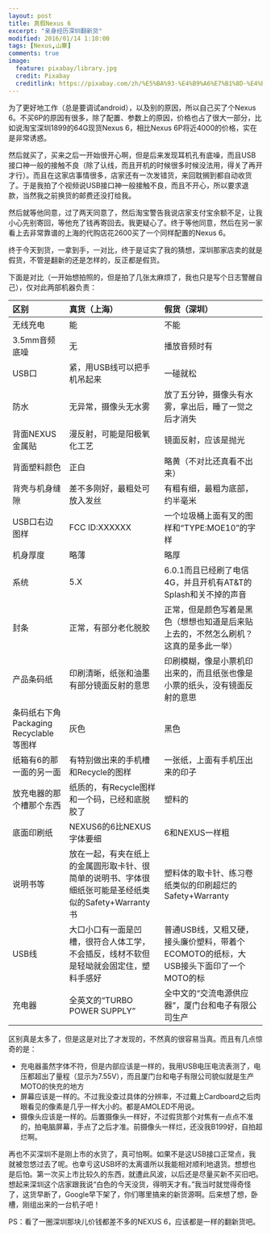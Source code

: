 ```yaml
---
layout: post
title: 真假Nexus 6
excerpt: "亲身经历深圳翻新货"
modified: 2016/01/14 1:10:00  
tags: [Nexus,山寨]
comments: true
image:
  feature: pixabay/library.jpg
  credit: Pixabay
  creditlink: https://pixabay.com/zh/%E5%BA%93-%E4%B9%A6%E7%B1%8D-%E4%B9%A6%E6%9E%B6-%E6%95%99%E8%82%B2-%E6%96%87%E5%AD%A6-%E5%AD%A6%E6%A0%A1-%E7%9F%A5%E8%AF%86-%E5%A4%A7%E5%AD%A6-%E6%99%BA%E6%85%A7-%E6%9E%B6-438389/
---
```


为了更好地工作（总是要调试android），以及别的原因，所以自己买了个Nexus 6。不买6P的原因有很多，除了配置、参数上的原因，价格也占了很大一部分，比如说淘宝深圳1899的64G现货Nexus 6，相比Nexus 6P将近4000的价格，实在是非常诱惑。

然后就买了，买来之后一开始很开心啊，但是后来发现耳机孔有底噪，而且USB接口神一般的接触不良（除了认线，而且开机的时候很多时候没法用，得关了再开才行）。而且在这家店事情很多，店家还有一次发错货，来回耽搁到都自动收货了。于是我拍了个视频说USB接口神一般接触不良，而且不开心，所以要求退款，当然我之前换货的邮费还没打给我。

然后就等他同意，过了两天同意了，然后淘宝警告我说店家支付宝余额不足，让我小心先别寄回，等他充了钱再寄回去。我更疑心了。终于等他同意，然后在另一家看上去非常靠谱的上海的代购店花2600买了一个同样配置的Nexus 6。

终于今天到货，一拿到手，一对比，终于是证实了我的猜想，深圳那家店卖的就是假货，不管是翻新的还是怎样的，反正都是假货。

下面是对比（一开始想拍照的，但是拍了几张太麻烦了，我也只是写个日志警醒自己），仅对此两部机器负责：

| 区别 | 真货（上海） | 假货（深圳） |
|:--------|:--------|:--------|
| 无线充电 | 能 | 不能 |
| 3.5mm音频底噪 | 无 | 播放音频时有 |
| USB口 | 紧，用USB线可以把手机吊起来 | 一碰就松 |
| 防水 | 无异常，摄像头无水雾 | 放了五分钟，摄像头有水雾，拿出后，睡了一觉之后才消失 |
| 背面NEXUS金属贴 | 漫反射，可能是阳极氧化工艺 | 镜面反射，应该是抛光 |
| 背面塑料颜色 | 正白 | 略黄（不对比还真看不出来） |
| 背壳与机身缝隙 | 差不多刚好，最粗处可放入发丝 | 有粗有细，最粗为底部，约半毫米 |
| USB口右边图样 | FCC ID:XXXXXX | 一个垃圾桶上面有叉的图样和“TYPE:MOE10”的字样 |
| 机身厚度 | 略薄 | 略厚 |
| 系统 | 5.X | 6.0.1而且已经刷了电信4G，并且开机有AT&T的Splash和关不掉的声音 |
| 封条 | 正常，有部分老化脱胶 | 正常，但是颜色写着是黑色（想想也知道是后来贴上去的，不然怎么刷机？这真的是多此一举） |
| 产品条码纸 | 印刷清晰，纸张和油墨有部分镜面反射的意思 | 印刷模糊，像是小票机印出来的，而且纸张也像是小票的纸头，没有镜面反射的意思 |
| 条码纸右下角Packaging Recyclable等图样 | 灰色 | 黑色 |
| 纸箱有6的那一面的另一面 | 有特别做出来的手机槽和Recycle的图样 | 一张纸，上面有手机压出来的印子 |
| 放充电器的那个槽那个东西 | 纸质的，有Recycle图样和一个码，已经和底脱胶了 | 塑料的 |
| 底面印刷纸 | NEXUS6的6比NEXUS字体要细 | 6和NEXUS一样粗 |
| 说明书等 | 放在一起，有夹在纸上的金属圆形取卡针、很简单的说明书、字体很细纸张可能是圣经纸类似的Safety+Warranty书 | 塑料体的取卡针、练习卷纸类似的印刷超烂的Safety+Warranty |
| USB线 | 大口小口有一面是凹槽，很符合人体工学，不会插反，线材不软但是轻坳就会固定住，塑料手感好 | 普通USB线，又粗又硬，接头廉价塑料，带着个ECOMOTO的纸标，大USB接头下面印了一个MOTO的标 |
| 充电器 | 全英文的“TURBO POWER SUPPLY” | 全中文的“交流电源供应器”，厦门台和电子有限公司生产 |

区别真是太多了，但是这是对比了才发现的，不然真的很容易当真。而且有几点惊奇的是：

- 充电器虽然字体不符，但是内部应该是一样的，我用USB电压电流表测了，电压都超出了量程（显示为7.55V），而且厦门台和电子有限公司貌似就是生产MOTO的快充的地方
- 屏幕应该是一样的。不过我没查过具体的分辨率，不过戴上Cardboard之后肉眼看见的像素是几乎一样大小的。都是AMOLED不用说。
- 摄像头应该是一样的。后置摄像头一样好，不过假货那个对焦有一点点不准的，拍电脑屏幕，手点了之后才准。前摄像头一样烂，还没我B199好，自拍超烂啊。

再也不买深圳不是刚上市的水货了，真可怕啊。如果不是这USB接口正常点，我就被忽悠过去了呢。也幸亏这USB坏的太离谱所以我能相对顺利地退货。想想也是后怕。第一次买上市比较久的东西，就遭此风波，以后还是尽量买新不买旧吧。想起来深圳这个店家跟我说“白色的今天没货，得明天才有。”我当时就觉得奇怪了，这货早断了，Google早下架了，你们哪里搞来的新货源啊。后来想了想，卧槽，刚组出来的一台机子吧！

PS：看了一圈深圳那块儿价钱都差不多的NEXUS 6，应该都是一样的翻新货吧。
